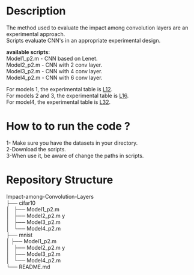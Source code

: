 # Description

The method used to evaluate the impact among convolution layers are an experimental approach.<br />
Scripts evaluate CNN's in an appropriate experimental design.<br />

**available scripts:**<br />
Model1_p2.m - CNN based on Lenet.<br />
Model2_p2.m - CNN with 2 conv layer.<br />
Model3_p2.m - CNN with 4 conv layer.<br />
Model4_p2.m - CNN with 6 conv layer.<br />

For models 1, the experimental table is [L12](https://www.york.ac.uk/depts/maths/tables/l12.gif).<br />
For models 2 and 3, the experimental table is [L16](https://www.york.ac.uk/depts/maths/tables/l16.htm).<br />
For model4, the experimental table is [L32](https://www.york.ac.uk/depts/maths/tables/l32.htm).<br />


# How to to run the code ?

1- Make sure you have the datasets in your directory. <br />
2-Download the scripts.<br />
3-When use it, be aware of change the paths in scripts.<br />

# Repository Structure

Impact-among-Convolution-Layers<br />
├── cifar10<br />
│   ├── Model1_p2.m <br />
│   ├── Model2_p2.m y<br />
│   ├── Model3_p2.m <br />
│   └── Model4_p2.m <br />
├── mnist<br />
│   ├── Model1_p2.m <br />
│   ├── Model2_p2.m y<br />
│   ├── Model3_p2.m <br />
│   └── Model4_p2.m <br />
└── README.md<br />

